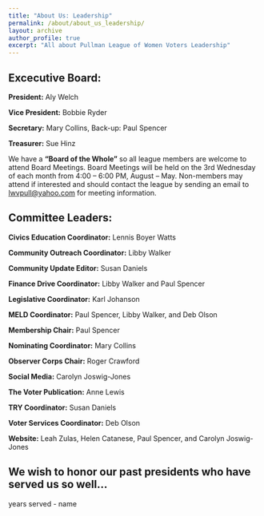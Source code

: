 ```yaml
---
title: "About Us: Leadership"
permalink: /about/about_us_leadership/
layout: archive
author_profile: true
excerpt: "All about Pullman League of Women Voters Leadership"
---
```


## Excecutive Board:

**President:**  Aly Welch

**Vice President:** Bobbie Ryder

**Secretary:**  Mary Collins, Back-up: Paul Spencer

**Treasurer:**  Sue Hinz

We have a **“Board of the Whole”** so all league members are welcome to attend Board Meetings.  Board Meetings will be held on the 3rd Wednesday of each month from 4:00 – 6:00 PM, August – May.  Non-members may attend if interested and should contact the league by sending an email to [lwvpull@yahoo.com](mailto:lwvpull@yahoo.com) for meeting information.


## Committee Leaders:

**Civics Education Coordinator:** Lennis Boyer Watts

**Community Outreach Coordinator:**  Libby Walker

**Community Update Editor:**  Susan Daniels

**Finance Drive Coordinator:** Libby Walker and Paul Spencer

**Legislative Coordinator:**  Karl Johanson

**MELD Coordinator:**  Paul Spencer, Libby Walker, and Deb Olson

**Membership Chair:**  Paul Spencer

**Nominating Coordinator:**  Mary Collins

**Observer Corps Chair:**  Roger Crawford

**Social Media:**  Carolyn Joswig-Jones

**The Voter Publication:**  Anne Lewis

**TRY Coordinator:**  Susan Daniels

**Voter Services Coordinator:**  Deb Olson

**Website:**  Leah Zulas, Helen Catanese, Paul Spencer, and Carolyn Joswig-Jones






## **We wish to honor our past presidents who have served us so well...**
years served - name
